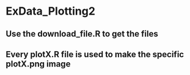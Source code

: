# ExData_Plotting2

## Use the download_file.R to get the files

## Every plotX.R file is used to make the specific plotX.png image
